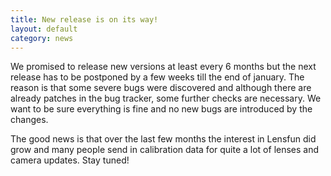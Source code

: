```yaml
---
title: New release is on its way!
layout: default
category: news
---
```


We promised to release new versions at least every 6 months but the next release has to be postponed by a few weeks till the end of january. The reason is that some severe bugs were discovered and although there are already patches in the bug tracker, some further checks are necessary. We want to be sure everything is fine and no new bugs are introduced by the changes.

The good news is that over the last few months the interest in Lensfun did grow and many people send in calibration data for quite a lot of lenses and camera updates. Stay tuned! 
